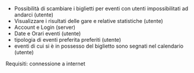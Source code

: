 - Possibilità di scambiare i biglietti per eventi con utenti impossibilitati ad andarci (utente)
- Visualizzare i risultati delle gare e relative statistiche (utente)
- Account e Login (server)
- Date e Orari eventi (utente)
- tipologia di eventi preferita preferiti (utente)
- eventi di cui si è in possesso del biglietto sono segnati nel calendario (utente)

Requisiti:
connessione a internet
